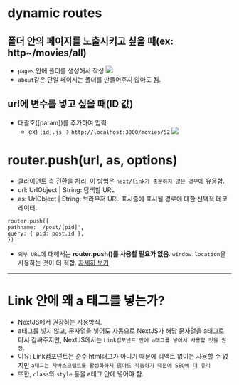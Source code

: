 # dynamic routes

## 폴더 안의 페이지를 노출시키고 싶을 때(ex: http~/movies/all)

- `pages` 안에 폴더를 생성해서 작성
  <img src="https://user-images.githubusercontent.com/97646713/205620010-c7cdf02d-44f4-421d-8685-352040429bde.jpg">
- `about`같은 단일 페이지는 폴더를 만들어주지 않아도 됨.

## url에 변수를 넣고 싶을 때(ID 값)

- 대괄호([param])를 추가하여 입력
  - ex) `[id].js` -> `http://localhost:3000/movies/52`
    <img src="https://user-images.githubusercontent.com/97646713/205622363-78a114bd-b54e-4cb8-988a-73a3c5f5795c.jpg">

# router.push(url, as, options)

- 클라이언트 측 전환을 처리. 이 방법은 `next/link가 충분하지 않은 경우`에 유용함.
- url: UrlObject | String: 탐색할 URL
- as: UrlObject | String: 브라우저 URL 표시줄에 표시될 경로에 대한 선택적 데코레이터.

```
router.push({
pathname: '/post/[pid]',
query: { pid: post.id },
})
```

- `외부 URL`에 대해서는 **router.push()를 사용할 필요가 없음**. `window.location`을 사용하는 것이 더 적합.
  <a href="https://nextjs.org/docs/api-reference/next/router#routerpush">자세히 보기</a>

---

# Link 안에 왜 a 태그를 넣는가?

- NextJS에서 권장하는 사용방식.
- a태그를 넣지 않고, 문자열을 넣어도 자동으로 NextJS가 해당 문자열을 a태그로 다시 감싸주지만, NextJS에서는 `Link컴포넌트 안에 a태그를 넣어서 사용할 것을 권장`.
- 이유: Link컴포넌트는 순수 html태그가 아니기 때문에 리액트 없이는 사용할 수 없지만 `a태그는 자바스크립트를 활성화하지 않아도 작동하기 때문에 SEO에 더 유리`
- 또한, `class`와 `style` 등을 a태그 안에 넣어야 함.
